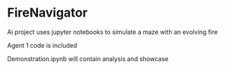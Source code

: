 # FireNavigator

Ai project uses jupyter notebooks to simulate a maze with an evolving fire

Agent 1 code is included

Demonstration.ipynb will contain analysis and showcase

